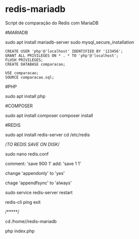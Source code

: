 # redis-mariadb
Script de comparação do Redis com MariaDB

#MARIADB

sudo apt install mariadb-server
sudo mysql_secure_installation

	CREATE USER 'php'@'localhost' IDENTIFIED BY '123456';
	GRANT ALL PRIVILEGES ON * . * TO 'php'@'localhost';
	FLUSH PRIVILEGES;
	CREATE DATABASE comparacao;

	USE comparacao;
	SOURCE comparacao.sql;

#PHP

sudo apt install php

#COMPOSER

sudo apt install composer
composer install

#REDIS

sudo apt install redis-server
cd /etc/redis

/*TO REDIS SAVE ON DISK*/

sudo nano redis.conf

comment: 'save 900 1'
add: 'save 1 1'

change 'appendonly' to 'yes'

chage 'appendfsync' to 'always'

sudo service redis-server restart

redis-cli
	ping
	exit

/*****/

cd /home/<user>/redis-mariadb

php index.php
